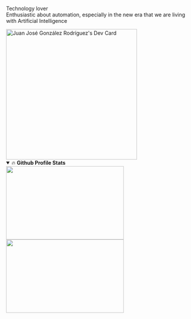 Technology lover<br>
Enthusiastic about automation, especially in the new era that we are living with Artificial Intelligence

<a href="https://app.daily.dev/juanjogondev">
  <img src="https://api.daily.dev/devcards/v2/rDpWq0E4ZyRejj5IFc7pc.png?type=default&r=1jh" width="356" alt="Juan José González Rodríguez's Dev Card"/>
</a>

<details open="">
  <summary>🔥 <b>Github Profile Stats</b></summary>
  <a href="https://github.com/anuraghazra/github-readme-stats">
    <img height=200 width="320" align="center" src="https://denvercoder1-github-readme-stats.vercel.app/api/?username=juanjoGonDev&theme=vision-friendly-dark&show=reviews,discussions_started,discussions_answered&show_icons=true&include_all_commits=true&count_private=true&hide_border=true" />
  </a>
  <a href="https://github.com/anuraghazra/convoychat">
    <img height=200 width="320" align="center" src="https://github-readme-stats.vercel.app/api/top-langs/?username=juanjoGonDev&langs_count=8&layout=compact&theme=vision-friendly-dark&hide_border=true" />
  </a>
</details>
